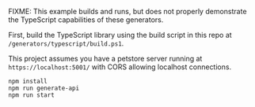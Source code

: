FIXME: This example builds and runs, but does not properly demonstrate the TypeScript capabilities of these generators.

First, build the TypeScript library using the build script in this repo at `/generators/typescript/build.ps1`.

This project assumes you have a petstore server running at `https://localhost:5001/` with CORS allowing localhost connections.

    npm install
    npm run generate-api
    npm run start
